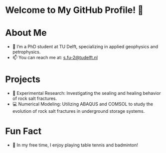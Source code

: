 # Welcome to My GitHub Profile! 👋

# About Me
- 🌱 I’m a PhD student at TU Delft, specializing in applied geophysics and petrophysics.
- 📫 You can reach me at: s.fu-2@tudelft.nl
# Projects
- 🚀 Experimental Research: Investigating the sealing and healing behavior of rock salt fractures.
- 💻 Numerical Modeling: Utilizing ABAQUS and COMSOL to study the evolution of rock salt fractures in underground storage systems.
# Fun Fact
- 🎉 In my free time, I enjoy playing table tennis and badminton!
